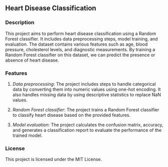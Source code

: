 ## Heart Disease Classification

### Description
This project aims to perform heart disease classification using a Random Forest classifier. It includes data preprocessing steps, model training, and evaluation. The dataset contains various features such as age, blood pressure, cholesterol levels, and diagnostic measurements. By training a Random Forest classifier on this dataset, we can predict the presence or absence of heart disease.

### Features
1. *Data preprocessing*: The project includes steps to handle categorical data by converting them into numeric values using one-hot encoding. It also handles missing data by using descriptive statistics to replace NaN values.

2. *Random Forest classifier*: The project trains a Random Forest classifier to classify heart disease based on the provided features.

3. *Model evaluation*: The project calculates the confusion matrix, accuracy, and generates a classification report to evaluate the performance of the trained model.

### License
This project is licensed under the MIT License.